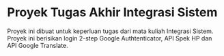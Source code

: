 # Proyek Tugas Akhir Integrasi Sistem
Proyek ini dibuat untuk keperluan tugas dari mata kuliah Integrasi Sistem.
Proyek ini berisikan login 2-step Google Authtenticator, API Spek HP dan API Google Translate.
